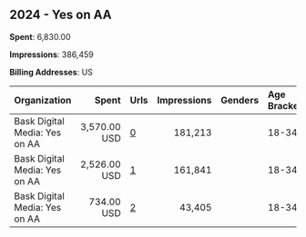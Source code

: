 ## 2024 - Yes on AA 
**Spent**: 6,830.00

**Impressions**: 386,459

**Billing Addresses**: US

|Organization|Spent|Urls|Impressions|Genders|Age Brackets|Country Codes|
|:---|---:|:---|---:|:---|:---|:---|
|Bask Digital Media: Yes on AA|3,570.00 USD|[0](https://www.snap.com/political-ads/asset/febfb9ce9d8b2a7bff21bb39fd9f1548e1d84c3947a39db969412fe7f9d239b0?mediaType=mp4)|181,213||18-34|united states|
|Bask Digital Media: Yes on AA|2,526.00 USD|[1](https://www.snap.com/political-ads/asset/44d46097086322cc109a48ccc982483dae0bb3ca2cb4b4e599793c46d1b58632?mediaType=mp4)|161,841||18-34|united states|
|Bask Digital Media: Yes on AA|734.00 USD|[2](https://www.snap.com/political-ads/asset/34cb564df35865be6e487b5efdc1aff0cfbbcb584019eccf9dd9f7eff24dc322?mediaType=mp4)|43,405||18-34|united states|
